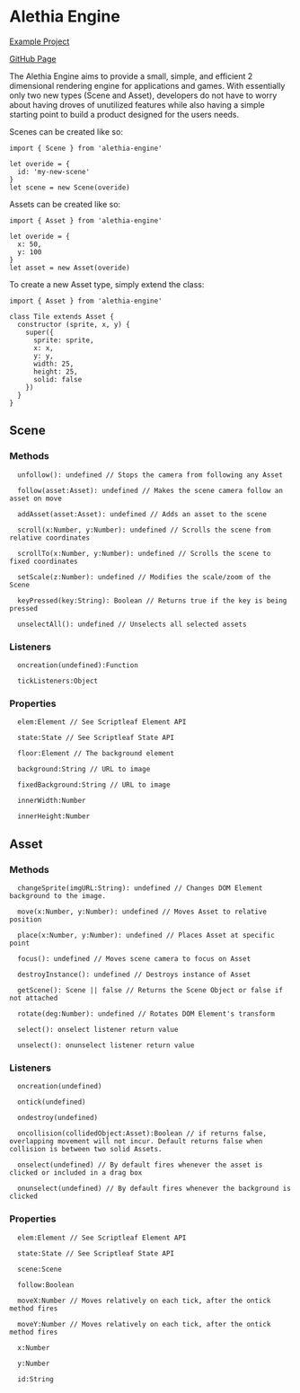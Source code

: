 # Alethia Engine

[Example Project](https://glitch.com/~alethia-game-example)

[GitHub Page](https://github.com/uraikus/alethia-engine)

The Alethia Engine aims to provide a small, simple, and efficient 2 dimensional rendering engine for applications and games.
With essentially only two new types (Scene and Asset), developers do not have to worry about having droves of unutilized features while also having
a simple starting point to build a product designed for the users needs.

Scenes can be created like so:
```
import { Scene } from 'alethia-engine'

let overide = {
  id: 'my-new-scene'
}
let scene = new Scene(overide)
```
Assets can be created like so:
```
import { Asset } from 'alethia-engine'

let overide = {
  x: 50,
  y: 100
}
let asset = new Asset(overide)
```
To create a new Asset type, simply extend the class:
```
import { Asset } from 'alethia-engine'

class Tile extends Asset {
  constructor (sprite, x, y) {
    super({
      sprite: sprite,
      x: x,
      y: y,
      width: 25,
      height: 25,
      solid: false
    })
  }
}
```

## Scene
### Methods
```
  unfollow(): undefined // Stops the camera from following any Asset
  
  follow(asset:Asset): undefined // Makes the scene camera follow an asset on move
  
  addAsset(asset:Asset): undefined // Adds an asset to the scene
  
  scroll(x:Number, y:Number): undefined // Scrolls the scene from relative coordinates
  
  scrollTo(x:Number, y:Number): undefined // Scrolls the scene to fixed coordinates
  
  setScale(z:Number): undefined // Modifies the scale/zoom of the Scene
  
  keyPressed(key:String): Boolean // Returns true if the key is being pressed
  
  unselectAll(): undefined // Unselects all selected assets
```
### Listeners
```
  oncreation(undefined):Function
  
  tickListeners:Object
```
### Properties
```
  elem:Element // See Scriptleaf Element API
  
  state:State // See Scriptleaf State API
  
  floor:Element // The background element
  
  background:String // URL to image
  
  fixedBackground:String // URL to image
  
  innerWidth:Number
  
  innerHeight:Number
```

## Asset
### Methods
```
  changeSprite(imgURL:String): undefined // Changes DOM Element background to the image.

  move(x:Number, y:Number): undefined // Moves Asset to relative position
  
  place(x:Number, y:Number): undefined // Places Asset at specific point
  
  focus(): undefined // Moves scene camera to focus on Asset
  
  destroyInstance(): undefined // Destroys instance of Asset
  
  getScene(): Scene || false // Returns the Scene Object or false if not attached
  
  rotate(deg:Number): undefined // Rotates DOM Element's transform
  
  select(): onselect listener return value
  
  unselect(): onunselect listener return value
```
### Listeners
```
  oncreation(undefined)
  
  ontick(undefined)
  
  ondestroy(undefined)
  
  oncollision(collidedObject:Asset):Boolean // if returns false, overlapping movement will not incur. Default returns false when collision is between two solid Assets.
  
  onselect(undefined) // By default fires whenever the asset is clicked or included in a drag box
  
  onunselect(undefined) // By default fires whenever the background is clicked
```
### Properties
```
  elem:Element // See Scriptleaf Element API
  
  state:State // See Scriptleaf State API
  
  scene:Scene
  
  follow:Boolean
  
  moveX:Number // Moves relatively on each tick, after the ontick method fires
  
  moveY:Number // Moves relatively on each tick, after the ontick method fires
  
  x:Number
  
  y:Number
  
  id:String
```